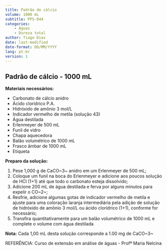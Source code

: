 ```yaml
---
title: Padrão de cálcio
volume: 1000 mL
subtitle: PPS-044
categories:
    - Águas
    - Dureza total
author: Tiago Dias
date: last-modified
date-format: DD/MM/YYYY
lang: pt-br
version: 1
---
```


## Padrão de cálcio - 1000 mL

**Materiais necessários:**

- Carbonato de cálcio anidro
- Ácido clorídrico P.A.
- Hidróxido de amônio 3 mol/L
- Indicador vermelho de metila (solução 43)
- Água destilada
- Erlenmeyer de 500 mL
- Funil de vidro
- Chapa aquecedora
- Balão volumétrico de 1000 mL
- Frasco âmbar de 1000 mL
- Etiqueta

**Preparo da solução:**

1. Pese 1,000 g de CaCO~3~ anidro em um Erlenmeyer de 500 mL;
2. Coloque um funil na boca do Erlenmeyer e adicione aos poucos solução de HCl (1+1) até que todo o carbonato esteja dissolvido;
3. Adicione 200 mL de água destilada e ferva por alguns minutos para expelir o CO~2~;
4. Resfrie, adicione algumas gotas de indicador vermelho de metila e ajuste para uma coloração laranja intermediária pela adição de solução de hidróxido de amônio 3 mol/L ou ácido clorídrico (1+1), conforme for necessário;
5. Transfira quantitativamente para um balão volumétrico de 1000 mL e complete o volume com água destilada

**Nota:** Cada 1,00 mL desta solução corresponde a 1.00 mg de CaCO~3~

REFERÊNCIA: Curso de extensão em análise de águas - Profª Maria Nelcina
